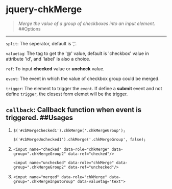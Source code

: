 jquery-chkMerge
===
> *Merge the value of a group of checkboxes into an input element.*
##Options
---
```split```: The seperator, default is ','.

```valuetag```: The tag to get the '@' value, default is 'checkbox' value in attribute 'id', and 'label' is also a choice.

```ref```: To input **checked** value or **uncheck** value.

```event```: The event in which the value of checkbox group could be merged.

```trigger```: The element to trigger the ```event```. If define a **submit** event and not define ```trigger```, the closest form elemet will be the trigger.

```callback```: Callback function when event is triggered.
##Usages
---
1. ```$('#cbMergeChecked1').chkMerge('.chkMergeGroup');```

	```$('#cbMergeUnchecked1').chkMerge('.chkMergeGroup', false);```

2. ```<input name="checked" data-role="chkMerge" data-group=".chkMergeGroup2" data-ref="checked"/>```

	```<input name="unchecked" data-role="chkMerge" data-group=".chkMergeGroup2" data-ref="unchecked"/>```

3. ```<input name="merged" data-role="chkMerge" data-group=".chkMergeInputGroup" data-valuetag="text">```